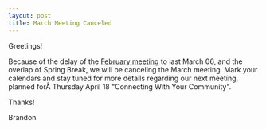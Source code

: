 ```yaml
---
layout: post
title: March Meeting Canceled
---
```

<p>Greetings!</p>
<p>Because of the delay of the <a title="February Meeting" href="http://agileiowa.org/2013/02/february-meeting/">February meeting</a> to last March 06, and the overlap of Spring Break, we will be canceling the March meeting. Mark your calendars and stay tuned for more details regarding our next meeting, planned forÂ Thursday April 18 "Connecting With Your Community".</p>
<p>Thanks!</p>
<p>Brandon</p>
